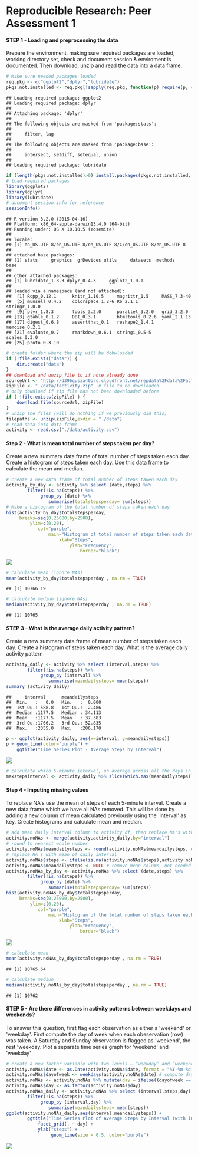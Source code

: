 # Reproducible Research: Peer Assessment 1


#### STEP 1 - Loading and preprocessing the data

Prepare the environment, making sure required packages are loaded, working directory set, check and document session & enviroment is documented. Then download, unzip and read the data into a data frame.


```r
# Make sure needed packages loaded
req.pkg <- c("ggplot2","dplyr","lubridate")
pkgs.not.installed <- req.pkg[!sapply(req.pkg, function(p) require(p, character.only=T))]
```

```
## Loading required package: ggplot2
## Loading required package: dplyr
## 
## Attaching package: 'dplyr'
## 
## The following objects are masked from 'package:stats':
## 
##     filter, lag
## 
## The following objects are masked from 'package:base':
## 
##     intersect, setdiff, setequal, union
## 
## Loading required package: lubridate
```

```r
if (length(pkgs.not.installed)>0) install.packages(pkgs.not.installed, dependencies=TRUE)
# load required packages
library(ggplot2)
library(dplyr)
library(lubridate)
# document session info for reference 
sessionInfo()
```

```
## R version 3.2.0 (2015-04-16)
## Platform: x86_64-apple-darwin13.4.0 (64-bit)
## Running under: OS X 10.10.5 (Yosemite)
## 
## locale:
## [1] en_US.UTF-8/en_US.UTF-8/en_US.UTF-8/C/en_US.UTF-8/en_US.UTF-8
## 
## attached base packages:
## [1] stats     graphics  grDevices utils     datasets  methods   base     
## 
## other attached packages:
## [1] lubridate_1.3.3 dplyr_0.4.3     ggplot2_1.0.1  
## 
## loaded via a namespace (and not attached):
##  [1] Rcpp_0.12.1      knitr_1.10.5     magrittr_1.5     MASS_7.3-40     
##  [5] munsell_0.4.2    colorspace_1.2-6 R6_2.1.1         stringr_1.0.0   
##  [9] plyr_1.8.3       tools_3.2.0      parallel_3.2.0   grid_3.2.0      
## [13] gtable_0.1.2     DBI_0.3.1        htmltools_0.2.6  yaml_2.1.13     
## [17] digest_0.6.8     assertthat_0.1   reshape2_1.4.1   memoise_0.2.1   
## [21] evaluate_0.7     rmarkdown_0.6.1  stringi_0.5-5    scales_0.3.0    
## [25] proto_0.3-10
```

```r
# create folder where the zip will be dobwloaded
if (!file.exists("data")) {
    dir.create("data")
}
## download and unzip file to if note already done
sourceUrl <- "http://d396qusza40orc.cloudfront.net/repdata%2Fdata%2Factivity.zip"
zipFile <- "./data/factivity.zip"  # file to be downloaded
# only download if zip file has not been downloaded before
if ( !file.exists(zipFile) ) {
    download.file(sourceUrl, zipFile)
}
# unzip the files (will do nothing if we previously did this)
filepaths <- unzip(zipFile,exdir = "./data")
# read data into data frame 
activity <- read.csv("./data/activity.csv")
```

#### Step 2 - What is mean total number of steps taken per day?

Create a new summary data frame of total number of steps taken each day. Create a histogram of steps taken each day. Use this data frame to calculate the mean and median.


```r
# create a new data frame of total number of steps taken each day
activity_by_day <- activity %>% select (date,steps) %>% 
        filter(!is.na(steps)) %>% 
             group_by (date) %>% 
                summarise(totalstepsperday= sum(steps))
# Make a histogram of the total number of steps taken each day
hist(activity_by_day$totalstepsperday,
     breaks=seq(0,25000,by=2500),
         ylim=c(0,20),
            col="purple",
                main="Histogram of total number of steps taken each day",
                    xlab="Steps",
                        ylab="Frequency",
                            border="black")
```

![](PA1_template_files/figure-html/unnamed-chunk-2-1.png) 

```r
# calculate mean (ignore NAs)
mean(activity_by_day$totalstepsperday , na.rm = TRUE)
```

```
## [1] 10766.19
```

```r
# calculate mediun (ignore NAs)
median(activity_by_day$totalstepsperday , na.rm = TRUE)
```

```
## [1] 10765
```


#### STEP 3 - What is the average daily activity pattern?
Create a new summary data frame of mean number of steps taken each day. Create a histogram of steps taken each day. What is the average daily activity pattern


```r
activity_daily <- activity %>% select (interval,steps) %>% 
        filter(!is.na(steps)) %>% 
             group_by (interval) %>% 
                summarise(meandailysteps= mean(steps))
summary (activity_daily)
```

```
##     interval      meandailysteps   
##  Min.   :   0.0   Min.   :  0.000  
##  1st Qu.: 588.8   1st Qu.:  2.486  
##  Median :1177.5   Median : 34.113  
##  Mean   :1177.5   Mean   : 37.383  
##  3rd Qu.:1766.2   3rd Qu.: 52.835  
##  Max.   :2355.0   Max.   :206.170
```

```r
p <- ggplot(activity_daily, aes(x=interval, y=meandailysteps))
p + geom_line(color="purple") +
    ggtitle("Time Series Plot - Average Steps by Interval")
```

![](PA1_template_files/figure-html/unnamed-chunk-3-1.png) 

```r
# calculate which 5-minute interval, on average across all the days in the dataset, contains the maximum number of steps?
maxstepsinterval <- activity_daily %>% slice(which.max(meandailysteps))
```


#### Step 4 - Imputing missing values
To replace NA's use the mean of steps of each 5-minute interval. Create a new data frame which we have all NAs removed. This will be done by adding a new column of mean calculated previously using the 'interval' as key. Create histograms and calculate mean and median.


```r
# add mean daily interval column to activity df, then replace NA's with this value
activity.noNAs <- merge(activity,activity_daily,by="interval")
# round to nearest whole number
activity.noNAs$meandailysteps <- round(activity.noNAs$meandailysteps, digits = 0)
# replace NA's with mean of daily interval
activity.noNAs$steps <- ifelse(is.na(activity.noNAs$steps),activity.noNAs$meandailysteps,activity.noNAs$steps)
activity.noNAs$meandailysteps <- NULL # remove mean column, not needed
activity.noNAs_by_day <- activity.noNAs %>% select (date,steps) %>% 
        filter(!is.na(steps)) %>% 
             group_by (date) %>% 
                summarise(totalstepsperday= sum(steps))
hist(activity.noNAs_by_day$totalstepsperday,
     breaks=seq(0,25000,by=2500),
         ylim=c(0,20),
            col="purple",
                main="Histogram of the total number of steps taken each day (w/o NAs)",
                    xlab="Steps",
                        ylab="Frequency",
                            border="black")
```

![](PA1_template_files/figure-html/unnamed-chunk-4-1.png) 

```r
# calculate mean
mean(activity.noNAs_by_day$totalstepsperday , na.rm = TRUE)
```

```
## [1] 10765.64
```

```r
# calculate mediun 
median(activity.noNAs_by_day$totalstepsperday , na.rm = TRUE)
```

```
## [1] 10762
```



#### STEP 5 - Are there differences in activity patterns between weekdays and weekends?
To answer this question, first flag each observation as either a 'weekend' or 'weekday'. First compute the day of week when each  obeservation (row) was taken. A Saturday and Sunday observation is flagged as 'weekend', the rest 'weekday. Plot a separate time series graph for 'weekend' and 'weekday' 


```r
# create a new factor variable with two levels – “weekday” and “weekend”
activity.noNAs$date <- as.Date(activity.noNAs$date, format = "%Y-%m-%d") # convert date 
activity.noNAs$dayofweek <- weekdays(activity.noNAs$date) # compute day of week
activity.noNAs <- activity.noNAs %>% mutate(day = ifelse((dayofweek == "Sunday") | (dayofweek == "Saturday") ,"weekend","weekday")) # flag weekday or weekend
activity.noNAs$day <- as.factor(activity.noNAs$day)
activity.noNAs_daily <- activity.noNAs %>% select (interval,steps,day) %>% 
        filter(!is.na(steps)) %>% 
             group_by (interval,day) %>% 
                summarise(meandailysteps= mean(steps))
ggplot(activity.noNAs_daily,aes(interval,meandailysteps)) +
        ggtitle("Time Series Plot of Average Steps by Interval (with imputed values)") +
            facet_grid(. ~ day) +
            ylab("steps") +
                 geom_line(size = 0.5, color="purple")
```

![](PA1_template_files/figure-html/unnamed-chunk-5-1.png) 

